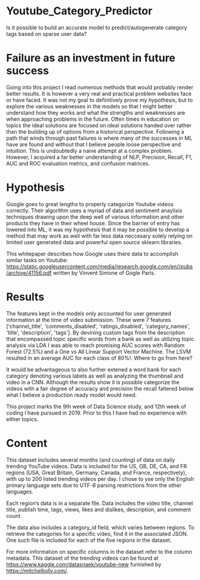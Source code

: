 # Youtube_Category_Predictor
Is it possible to build an accurate model to predict/autogenerate category tags based on sparse user data?

# Failure as an investment in future success

Going into this project I read numerous methods that would probably render better results. It is however a very real and practical problem websites face or have faced. It was not my goal to definitively prove my hypothesis, but to explore the various weaknesses in the models so that I might better understand how they works and what the strengths and weaknesses are when approaching problems in the future. Often times in education on topics the ideal solutions are focused on ideal solutions handed over rather than the building up of options from a historical perspective. Following a path that winds through past failures is where many of the successes in ML have are found and without that I believe people loose perspective and intuition. This is undoubtedly a naive attempt at a complex problem. However, I acquired a far better understanding of NLP, Precision, Recall, F1, AUC and ROC evaluation metrics, and confusion matrices.

# Hypothesis

Google goes to great lengths to properly categorize Youtube videos correctly. Their algorithm uses a myriad of data and sentiment anaylisis techniques drawing upon the deep well of various information and other products they have in their wheel house. Since the barrier of entry has lowered into ML, it was my hypothesis that it may be possible to develop a method that may work as well with far less data neccesary solely relying on limited user generated data and powerful open source sklearn libraries.

This whitepaper describes how Google uses there data to accomplish similar tasks on Youtube: https://static.googleusercontent.com/media/research.google.com/en//pubs/archive/41156.pdf written by Vinvent Simone of Gogle Paris.

# Results

The features kept in the models only accounted for user generated information at the time of video submission. These were 7 features ['channel_title', 'comments_disabled', 'ratings_disabled', 'category_names', 'title', 'description', 'tags']. By devining custom tags from the description that encompassed topic specific words from a bank as well as utilizing topic analysis via LDA I was able to reach promising AUC scores with Random Forest (72.5%) and a One vs All Linear Support Vector Machine. The LSVM resulted in an average AUC for each class of 80%!.
Where to go from here?

It would be advantageous to also further extened a word bank for each category denoting various labels as well as analyzing the thumbnail and video in a CNN. Although the results show it is possible categorize the videos with a fair degree of accuracy and precision the recall faltered below what I believe a production ready model would need.

This project marks the 9th week of Data Science study, and 12th week of coding I have pursued in 2019. Prior to this I have had no experience with either topics.

# Content

This dataset includes several months (and counting) of data on daily trending YouTube videos. Data is included for the US, GB, DE, CA, and FR regions (USA, Great Britain, Germany, Canada, and France, respectively), with up to 200 listed trending videos per day. I chose to yse only the English primary language sets due to UTF-8 parsing restrictions from the other languages.

Each region’s data is in a separate file. Data includes the video title, channel title, publish time, tags, views, likes and dislikes, description, and comment count.

The data also includes a category_id field, which varies between regions. To retrieve the categories for a specific video, find it in the associated JSON. One such file is included for each of the five regions in the dataset.

For more information on specific columns in the dataset refer to the column metadata. This dataset of the trending videos can be found at https://www.kaggle.com/datasnaek/youtube-new furnished by https://mitchelljolly.com/.
